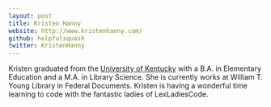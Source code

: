 ```yaml
---
layout: post
title: Kristen Hanny
website: http://www.kristenhanny.com/
github: helpfulsquash
twitter: KristenHanny
---
```

Kristen graduated from the [University of Kentucky](http://www.uky.edu/) with a B.A. in Elementary Education and a M.A. in Library Science. She is currently works at William T. Young Library in Federal Documents. Kristen is having a wonderful time learning to code with the fantastic ladies of LexLadiesCode.
